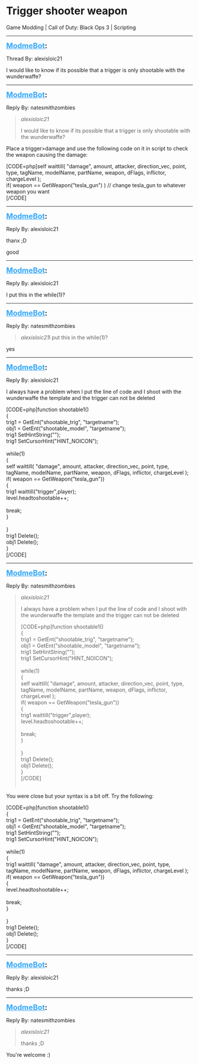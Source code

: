# Trigger shooter weapon
Game Modding | Call of Duty: Black Ops 3 | Scripting

---
<strong style="font-size: 1.4em;"><span style="text-decoration: underline;text-decoration-color: #34a7f9;"><span style="color:#34a7f9;">ModmeBot</span></span>:</strong>

<p>Thread By: alexisloic21<br /><p style="text-align:left;">I would like to know if its possible that a trigger is only shootable with the wunderwaffe?</p></p>

---
<strong style="font-size: 1.4em;"><span style="text-decoration: underline;text-decoration-color: #34a7f9;"><span style="color:#34a7f9;">ModmeBot</span></span>:</strong>

<p>Reply By: natesmithzombies<br /><blockquote><em>alexisloic21</em><p style="text-align:left;">I would like to know if its possible that a trigger is only shootable with the wunderwaffe?</p></blockquote><p style="text-align:left;">Place a trigger&gt;damage and use the following code on it in script to check the weapon causing the damage:</p>[CODE=php]self waittill( &quot;damage&quot;, amount, attacker, direction_vec, point, type, tagName, modelName, partName, weapon, dFlags, inflictor, chargeLevel );<br />		if( weapon == GetWeapon(&quot;tesla_gun&quot;) ) // change tesla_gun to whatever weapon you want<br />[/CODE]</p>

---
<strong style="font-size: 1.4em;"><span style="text-decoration: underline;text-decoration-color: #34a7f9;"><span style="color:#34a7f9;">ModmeBot</span></span>:</strong>

<p>Reply By: alexisloic21<br /><p style="text-align:left;">thanx ;D </p><p style="text-align:left;"></p><p style="text-align:left;">good </p></p>

---
<strong style="font-size: 1.4em;"><span style="text-decoration: underline;text-decoration-color: #34a7f9;"><span style="color:#34a7f9;">ModmeBot</span></span>:</strong>

<p>Reply By: alexisloic21<br /><p style="text-align:left;">I put this in the while(1)?</p></p>

---
<strong style="font-size: 1.4em;"><span style="text-decoration: underline;text-decoration-color: #34a7f9;"><span style="color:#34a7f9;">ModmeBot</span></span>:</strong>

<p>Reply By: natesmithzombies<br /><blockquote><em>alexisloic21</em>I put this in the while(1)?</blockquote><p style="text-align:left;">yes</p></p>

---
<strong style="font-size: 1.4em;"><span style="text-decoration: underline;text-decoration-color: #34a7f9;"><span style="color:#34a7f9;">ModmeBot</span></span>:</strong>

<p>Reply By: alexisloic21<br /><p style="text-align:left;">I always have a problem when I put the line of code and I shoot with the wunderwaffe the template and the trigger can not be deleted</p>[CODE=php]function shootable1()<br />{	<br />	trig1 = GetEnt(&quot;shootable_trig&quot;, &quot;targetname&quot;);<br />    obj1 = GetEnt(&quot;shootable_model&quot;, &quot;targetname&quot;);<br />    trig1 SetHintString(&quot;&quot;);<br />    trig1 SetCursorHint(&quot;HINT_NOICON&quot;);<br /><br />    while(1)<br />    {<br />    	self waittill( &quot;damage&quot;, amount, attacker, direction_vec, point, type, tagName, modelName, partName, weapon, dFlags, inflictor, chargeLevel );<br />		if( weapon == GetWeapon(&quot;tesla_gun&quot;))<br />		{<br />		trig1 waittill(&quot;trigger&quot;,player);<br />		level.headtoshootable++;<br /><br />        break;<br />		}<br />		<br />    }<br />	trig1 Delete();<br />    obj1 Delete();<br />}<br />[/CODE]</p>

---
<strong style="font-size: 1.4em;"><span style="text-decoration: underline;text-decoration-color: #34a7f9;"><span style="color:#34a7f9;">ModmeBot</span></span>:</strong>

<p>Reply By: natesmithzombies<br /><blockquote><em>alexisloic21</em><p style="text-align:left;">I always have a problem when I put the line of code and I shoot with the wunderwaffe the template and the trigger can not be deleted</p>[CODE=php]function shootable1()<br />{	<br />	trig1 = GetEnt(&quot;shootable_trig&quot;, &quot;targetname&quot;);<br />    obj1 = GetEnt(&quot;shootable_model&quot;, &quot;targetname&quot;);<br />    trig1 SetHintString(&quot;&quot;);<br />    trig1 SetCursorHint(&quot;HINT_NOICON&quot;);<br /><br />    while(1)<br />    {<br />    	self waittill( &quot;damage&quot;, amount, attacker, direction_vec, point, type, tagName, modelName, partName, weapon, dFlags, inflictor, chargeLevel );<br />		if( weapon == GetWeapon(&quot;tesla_gun&quot;))<br />		{<br />		trig1 waittill(&quot;trigger&quot;,player);<br />		level.headtoshootable++;<br /><br />        break;<br />		}<br />		<br />    }<br />	trig1 Delete();<br />    obj1 Delete();<br />}<br />[/CODE]<br /><br /></blockquote><p style="text-align:left;">You were close but your syntax is a bit off. Try the following: </p>[CODE=php]function shootable1()<br />{	<br />	trig1 = GetEnt(&quot;shootable_trig&quot;, &quot;targetname&quot;);<br />    obj1 = GetEnt(&quot;shootable_model&quot;, &quot;targetname&quot;);<br />    trig1 SetHintString(&quot;&quot;);<br />    trig1 SetCursorHint(&quot;HINT_NOICON&quot;);<br /><br />    while(1)<br />    {<br />    	trig1 waittill( &quot;damage&quot;, amount, attacker, direction_vec, point, type, tagName, modelName, partName, weapon, dFlags, inflictor, chargeLevel );<br />		if( weapon == GetWeapon(&quot;tesla_gun&quot;))<br />		{<br />		level.headtoshootable++;<br /><br />        break;<br />		}<br />		<br />    }<br />	trig1 Delete();<br />    obj1 Delete();<br />}<br />[/CODE]</p>

---
<strong style="font-size: 1.4em;"><span style="text-decoration: underline;text-decoration-color: #34a7f9;"><span style="color:#34a7f9;">ModmeBot</span></span>:</strong>

<p>Reply By: alexisloic21<br /><p style="text-align:left;">thanks ;D</p></p>

---
<strong style="font-size: 1.4em;"><span style="text-decoration: underline;text-decoration-color: #34a7f9;"><span style="color:#34a7f9;">ModmeBot</span></span>:</strong>

<p>Reply By: natesmithzombies<br /><blockquote><em>alexisloic21</em><p style="text-align:left;">thanks ;D</p></blockquote><p style="text-align:left;">You&#39;re welcome :)</p></p>
